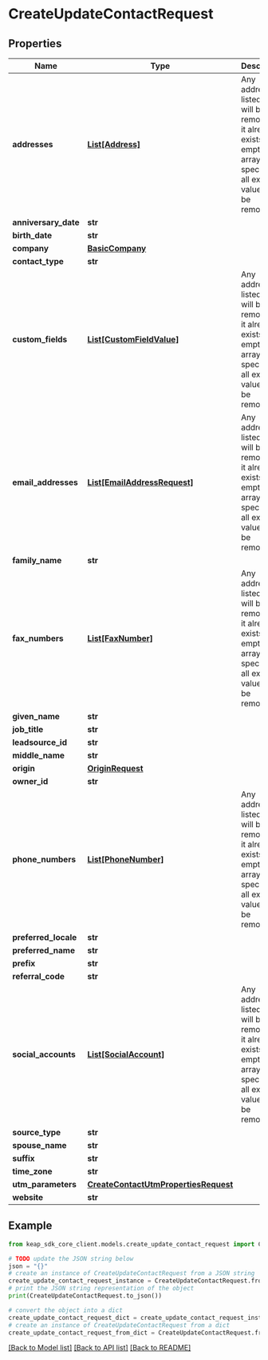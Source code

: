 # CreateUpdateContactRequest


## Properties

Name | Type | Description | Notes
------------ | ------------- | ------------- | -------------
**addresses** | [**List[Address]**](Address.md) | Any address not listed here will be removed if it already exists. If an empty array is specified, all existing values will be removed. | [optional] 
**anniversary_date** | **str** |  | [optional] 
**birth_date** | **str** |  | [optional] 
**company** | [**BasicCompany**](BasicCompany.md) |  | [optional] 
**contact_type** | **str** |  | [optional] 
**custom_fields** | [**List[CustomFieldValue]**](CustomFieldValue.md) | Any address not listed here will be removed if it already exists. If an empty array is specified, all existing values will be removed. | [optional] 
**email_addresses** | [**List[EmailAddressRequest]**](EmailAddressRequest.md) | Any address not listed here will be removed if it already exists. If an empty array is specified, all existing values will be removed. | [optional] 
**family_name** | **str** |  | [optional] 
**fax_numbers** | [**List[FaxNumber]**](FaxNumber.md) | Any address not listed here will be removed if it already exists. If an empty array is specified, all existing values will be removed. | [optional] 
**given_name** | **str** |  | [optional] 
**job_title** | **str** |  | [optional] 
**leadsource_id** | **str** |  | [optional] 
**middle_name** | **str** |  | [optional] 
**origin** | [**OriginRequest**](OriginRequest.md) |  | [optional] 
**owner_id** | **str** |  | [optional] 
**phone_numbers** | [**List[PhoneNumber]**](PhoneNumber.md) | Any address not listed here will be removed if it already exists. If an empty array is specified, all existing values will be removed. | [optional] 
**preferred_locale** | **str** |  | [optional] 
**preferred_name** | **str** |  | [optional] 
**prefix** | **str** |  | [optional] 
**referral_code** | **str** |  | [optional] 
**social_accounts** | [**List[SocialAccount]**](SocialAccount.md) | Any address not listed here will be removed if it already exists. If an empty array is specified, all existing values will be removed. | [optional] 
**source_type** | **str** |  | [optional] 
**spouse_name** | **str** |  | [optional] 
**suffix** | **str** |  | [optional] 
**time_zone** | **str** |  | [optional] 
**utm_parameters** | [**CreateContactUtmPropertiesRequest**](CreateContactUtmPropertiesRequest.md) |  | [optional] 
**website** | **str** |  | [optional] 

## Example

```python
from keap_sdk_core_client.models.create_update_contact_request import CreateUpdateContactRequest

# TODO update the JSON string below
json = "{}"
# create an instance of CreateUpdateContactRequest from a JSON string
create_update_contact_request_instance = CreateUpdateContactRequest.from_json(json)
# print the JSON string representation of the object
print(CreateUpdateContactRequest.to_json())

# convert the object into a dict
create_update_contact_request_dict = create_update_contact_request_instance.to_dict()
# create an instance of CreateUpdateContactRequest from a dict
create_update_contact_request_from_dict = CreateUpdateContactRequest.from_dict(create_update_contact_request_dict)
```
[[Back to Model list]](../README.md#documentation-for-models) [[Back to API list]](../README.md#documentation-for-api-endpoints) [[Back to README]](../README.md)



